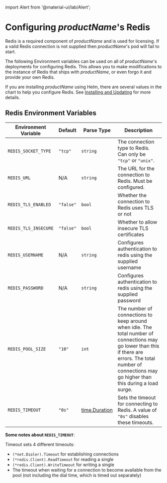 import Alert from '@material-ui/lab/Alert';

# Configuring $productName$'s Redis

Redis is a required component of $productName$ and is used for licensing. If a valid Redis connection is not supplied then $productName$'s pod will fail to start.

The following Environment variables can be used on all of $productName$'s deployments for configuring Redis. This allows you to make modifications to the instance of Redis that ships with $productName$, or even forgo it and provide your own Redis.

If you are installing $productName$ using Helm, there are several values in the chart to help you configure Redis. See [Installing and Updating][] for more details.

## Redis Environment Variables

| Environment Variable | Default     | Parse Type        | Description                        |
|----------------------|-------------|-------------------|------------------------------------|
| `REDIS_SOCKET_TYPE`  | `"tcp"`     | `string`          | The connection type to Redis. Can only be `"tcp"` or `"unix"`. |
| `REDIS_URL`          | N/A         | `string`          | The URL for the connection to Redis. Must be configured. |
| `REDIS_TLS_ENABLED`  | `"false"`   | `bool`            | Whether the connection to Redis uses TLS or not |
| `REDIS_TLS_INSECURE` | `"false"`   | `bool`            | Whether to allow insecure TLS certificates |
| `REDIS_USERNAME`     | N/A         | `string`          | Configures authentication to redis using the supplied username |
| `REDIS_PASSWORD`     | N/A         | `string`          | Configures authentication to redis using the supplied password |
| `REDIS_POOL_SIZE`    | `"10"`      | `int`             | The number of connections to keep around when idle. The total number of connections may go lower than this if there are errors.  The total number of connections may go higher than this during a load surge. |
| `REDIS_TIMEOUT`      | `"0s"`      | [time.Duration][] | Sets the timeout for connecting to Redis. A value of `"0s"` disables these timeouts. |

**Some notes about `REDIS_TIMEOUT`**:

Timeout sets 4 different timeouts:

- `(*net.Dialer).Timeout` for establishing connections
- `(*redis.Client).ReadTimeout` for reading a single
- `(*redis.Client).WriteTimeout` for writing a single
- The timeout when waiting for a connection to become
available from the pool (not including the dial time,
which is timed out separately)

[time.Duration]: https://pkg.go.dev/time
[Installing and Updating]: ../../../install/install-and-update
